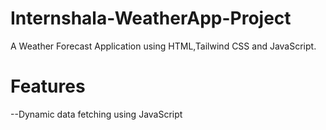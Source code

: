 # Internshala-WeatherApp-Project
 
A Weather Forecast Application using HTML,Tailwind CSS and JavaScript. 

# Features
--Dynamic data fetching using JavaScript